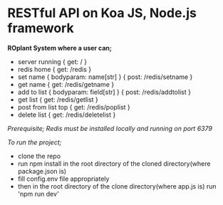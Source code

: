 # RESTful API on Koa JS, Node.js framework

**ROplant System where a user can;**
- server running { get: / }
- redis home { get: /redis }
- set name { bodyparam: name[str] } { post: /redis/setname }
- get name { get: /redis/getname }
- add to list { bodyparam: field[str] } { post: /redis/addtolist }
- get list { get: /redis/getlist }
- post from list top  { get: /redis/poplist }
- delete list { get: /redis/deletelist }

_Prerequisite;
Redis must be installed locally and running on port 6379_

_To run the project;_ 
- clone the repo
- run npm install in the root directory of the cloned directory(where package.json is)
- fill config.env file appropriately 
- then in the root directory of the clone directory(where app.js is) run 'npm run dev'
